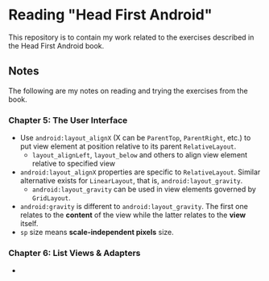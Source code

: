# Reading "Head First Android"

This repository is to contain my work related to the exercises described 
in the Head First Android book.

## Notes

The following are my notes on reading and trying the exercises from the 
book.

### Chapter 5: The User Interface

- Use `android:layout_alignX` (X can be `ParentTop`, `ParentRight`, etc.) 
to put view element at position relative to its parent `RelativeLayout`.
    - `layout_alignLeft`, `layout_below` and others to align view 
    element relative to specified view
- `android:layout_alignX` properties are specific to `RelativeLayout`. 
Similar alternative exists for `LinearLayout`, that is, 
`android:layout_gravity`.
    - `android:layout_gravity` can be used in view elements governed by 
    `GridLayout`.
- `android:gravity` is different to `android:layout_gravity`. The first one 
relates to the **content** of the view while the latter relates to the 
**view** itself.
- `sp` size means **scale-independent pixels** size.

### Chapter 6: List Views & Adapters

- 
